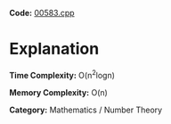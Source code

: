 **Code:** [00583.cpp](./00583.cpp)

# Explanation

**Time Complexity:** O(n<sup>2</sup>logn)

**Memory Complexity:** O(n)

**Category:** Mathematics / Number Theory
